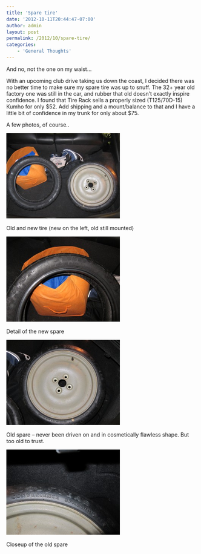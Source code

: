 ```yaml
---
title: 'Spare tire'
date: '2012-10-11T20:44:47-07:00'
author: admin
layout: post
permalink: /2012/10/spare-tire/
categories:
    - 'General Thoughts'
---
```


And no, not the one on my waist…

With an upcoming club drive taking us down the coast, I decided there was no better time to make sure my spare tire was up to snuff. The 32+ year old factory one was still in the car, and rubber that old doesn’t exactly inspire confidence. I found that Tire Rack sells a properly sized (T125/70D-15) Kumho for only $52. Add shipping and a mount/balance to that and I have a little bit of confidence in my trunk for only about $75.

A few photos, of course..

[![](/assets/images/2012/10/IMG_3386-300x225.jpg "IMG_3386")](/assets/images/2012/10/IMG_3386.jpg)

Old and new tire (new on the left, old still mounted)

[![](/assets/images/2012/10/IMG_3389-300x225.jpg "IMG_3389")](/assets/images/2012/10/IMG_3389.jpg)

Detail of the new spare

[![](/assets/images/2012/10/IMG_3390-300x225.jpg "IMG_3390")](/assets/images/2012/10/IMG_3390.jpg)

Old spare – never been driven on and in cosmetically flawless shape. But too old to trust.

[![](/assets/images/2012/10/IMG_3391-300x225.jpg "IMG_3391")](/assets/images/2012/10/IMG_3391.jpg)

Closeup of the old spare